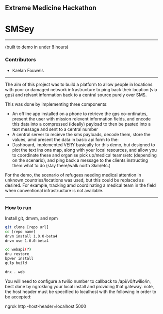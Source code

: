 
## Extreme Medicine Hackathon
# SMSey
---
(built to demo in under 8 hours) 

 
### Contributors
 
* Kaelan Fouwels
 
---
 
The aim of this project was to build a platform to allow people in locations with poor or damaged network infrastructure to ping back their location (via gps) and relvant information back to a central source purely over SMS.

This was done by implementing three components:
- An offline app installed on a phone to retrieve the gps co-ordinates, present the user with mission relevent information fields, and encode this data into a compressed (ideally) payload to then be pasted into a text message and sent to a central number
- A central server to recieve the sms payloads, decode them, store the values, amd present the data in basic api form to the:
- Dashboard, implemented VERY basically for this demo, but designed to plot the text ins ona map, along with your local resources, and allow you to coordinate these and organise pick up/medical teams/etc (depending on the scenario), and ping back a message to the clients instructing them what to do (stay there/walk north 3km/etc.)

For the demo, the scenario of refugees needing medical attention in unknown countries/locations was used, but this could be replaced as desired. For example, tracking amd coordinating a medical team in the field when conventional infrastructure is not available.

---
 
### How to run
 
Install git, dmvm, and npm
 
```sh
git clone [repo url]
cd [repo name]
dnvm install 1.0.0-beta4
dnvm use 1.0.0-beta4

cd webapi(?)
dnu restore
bpwer install
gulp build

dnx . web
```
 
You will need to configure a twilio number to callback to /api/v0/twilio/in,  best done by ngrokking your local install and providing that gateway. note, the host header must be specified to localhost with the following in order to be accepted:

ngrok http -host-header=localhost 5000
